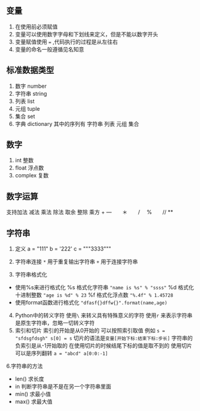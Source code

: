 ## 变量 
1. 在使用前必须赋值
2. 变量可以使用数字字母和下划线来定义，但是不能以数字开头
3. 变量赋值使用 `=` ,代码执行的过程是从左往右
4. 变量的命名一般遵循见名知意

## 标准数据类型
1. 数字 number
2. 字符串 string
3. 列表 list
4. 元组 tuple
5. 集合 set
6. 字典 dictionary
其中的序列有 字符串 列表 元组 集合

## 数字
1. int 整数
2. float 浮点数
3. complex 复数

## 数字运算
支持加法 减法 乘法 除法 取余 整除 乘方 
    +    —　　＊　　/　  %　　//   ** 
## 字符串
1. 定义
a = "111" 
b = '222'
c = """3333"""

2. 字符串连接 
`*` 用于重复输出字符串 
`+` 用于连接字符串

3. 字符串格式化 
- 使用%s来进行格式化 
    %s 格式化字符串         `"name is %s" % "ssss"`
    %d 格式化十进制整数     `"age is %d" % 23`
    %f 格式化浮点数         `"%.4f" % 1.45728`
- 使用format函数进行格式化
`"dfasf{}dffw{}".format(name,age)`

4. Python中的转义字符
使用`\` 来转义具有特殊意义的字符
使用`r` 来表示字符串是原生字符串，忽略一切转义字符
5. 索引和切片
索引的开始是从0开始的
可以按照索引取值 例如 `s = "sfdsgfdsgh" s[0] = s`
切片的语法是`变量[开始下标:结束下标:步长]`
字符串的负索引是从-1开始取的
在使用切片的时候结尾下标的值是取不到的
使用切片可以是序列翻转 `a = "abcd" a[0:0:-1]`

6.字符串的方法
- len() 求长度 
- in 判断字符串是不是在另一个字符串里面
- min() 求最小值
- max() 求最大值
